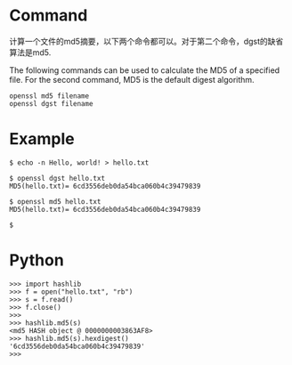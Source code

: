 # Command

计算一个文件的md5摘要，以下两个命令都可以。对于第二个命令，dgst的缺省算法是md5.

The following commands can be used to calculate the MD5 of a specified file. For the second command, MD5 is the default digest algorithm.

	openssl md5 filename
	openssl dgst filename

# Example

	$ echo -n Hello, world! > hello.txt

	$ openssl dgst hello.txt
	MD5(hello.txt)= 6cd3556deb0da54bca060b4c39479839

	$ openssl md5 hello.txt
	MD5(hello.txt)= 6cd3556deb0da54bca060b4c39479839

	$

# Python

	>>> import hashlib
	>>> f = open("hello.txt", "rb")
	>>> s = f.read()
	>>> f.close()
	>>>
	>>> hashlib.md5(s)
	<md5 HASH object @ 0000000003863AF8>
	>>> hashlib.md5(s).hexdigest()
	'6cd3556deb0da54bca060b4c39479839'
	>>>
